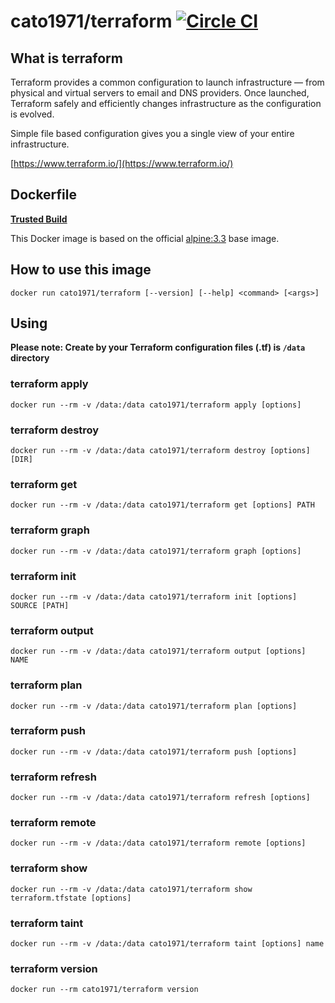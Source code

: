 # cato1971/terraform [![Circle CI](https://circleci.com/gh/petersellars/dockerfile-terraform.svg?style=svg)](https://circleci.com/gh/petersellars/dockerfile-terraform)

## What is terraform

Terraform provides a common configuration to launch infrastructure — from physical and virtual servers to email and DNS providers. Once launched, Terraform safely and efficiently changes infrastructure as the configuration is evolved.

Simple file based configuration gives you a single view of your entire infrastructure.

[https://www.terraform.io/](https://www.terraform.io/)

## Dockerfile

[**Trusted Build**](https://hub.docker.com/r/cato1971/terraform/)

This Docker image is based on the official [alpine:3.3](https://hub.docker.com/_/alpine/) base image.

## How to use this image

```
docker run cato1971/terraform [--version] [--help] <command> [<args>]

```

## Using

**Please note: Create by your Terraform configuration files (.tf) is `/data` directory**

### terraform apply

```
docker run --rm -v /data:/data cato1971/terraform apply [options]
```

### terraform destroy

```
docker run --rm -v /data:/data cato1971/terraform destroy [options] [DIR]
```

### terraform get

```
docker run --rm -v /data:/data cato1971/terraform get [options] PATH
```

### terraform graph

```
docker run --rm -v /data:/data cato1971/terraform graph [options]
```

### terraform init

```
docker run --rm -v /data:/data cato1971/terraform init [options] SOURCE [PATH]
```

### terraform output

```
docker run --rm -v /data:/data cato1971/terraform output [options] NAME
```

### terraform plan

```
docker run --rm -v /data:/data cato1971/terraform plan [options]
```

### terraform push

```
docker run --rm -v /data:/data cato1971/terraform push [options]
```

### terraform refresh

```
docker run --rm -v /data:/data cato1971/terraform refresh [options]
```

### terraform remote

```
docker run --rm -v /data:/data cato1971/terraform remote [options]
```

### terraform show

```
docker run --rm -v /data:/data cato1971/terraform show terraform.tfstate [options]
```

### terraform taint

```
docker run --rm -v /data:/data cato1971/terraform taint [options] name
```

### terraform version

```
docker run --rm cato1971/terraform version
```
